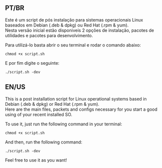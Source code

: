 PT/BR
---
Este é um script de pós instalação para sistemas operacionais Linux baseados em Debian (.deb & dpkg) ou Red Hat (.rpm & yum).<br/>
Nesta versão inicial estão disponiveis 2 opções de instalação, pacotes de utilidades e pacotes para desenvolvimento.

Para utilizá-lo basta abrir o seu terminal e rodar o comando abaixo:
```
chmod +x script.sh
```
E por fim digite o seguinte:
```
./script.sh -dev
```


EN/US
---
This is a post installation script for Linux operational systems based in Debian (.deb & dpkg) or Red Hat (.rpm & yum).<br/>
Here are the main files, packets and configs necessary for you start a good using of your recent installed SO. 

To use it, just run the following command in your terminal:
```
chmod +x script.sh
```

And then, run the following command:
```
./script.sh -dev
```

Feel free to use it as you want! 
